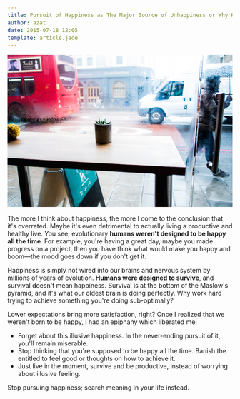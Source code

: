 ```yaml
---
title: Pursuit of Happiness as The Major Source of Unhappiness or Why Happiness is Overrated
author: azat
date: 2015-07-18 12:05
template: article.jade
---
```


![](cactus.jpg)

The more I think about happiness, the more I come to the conclusion that it's overrated. Maybe it's even detrimental to actually living a productive and healthy live. You see, evolutionary **humans weren't designed to be happy all the time**. For example, you're having a great day, maybe you made progress on a project, then you have think what would make you happy and boom—the mood goes down if you don't get it.

Happiness is simply not wired into our brains and nervous system by millions of years of evolution. **Humans were designed to survive**, and survival doesn't mean happiness. Survival is at the bottom of the Maslow's pyramid, and it's what our oldest brain is doing perfectly. Why work hard trying to achieve something you're doing sub-optimally?

Lower expectations bring more satisfaction, right? Once I realized that we weren't born to be happy, I had an epiphany which liberated me:

* Forget about this illusive happiness. In the never-ending pursuit of it, you'll remain miserable.
* Stop thinking that you're supposed to be happy all the time. Banish the entitled to feel good or thoughts on how to achieve it.
* Just live in the moment, survive and be productive, instead of worrying about illusive feeling.

Stop pursuing happiness; search meaning in your life instead.